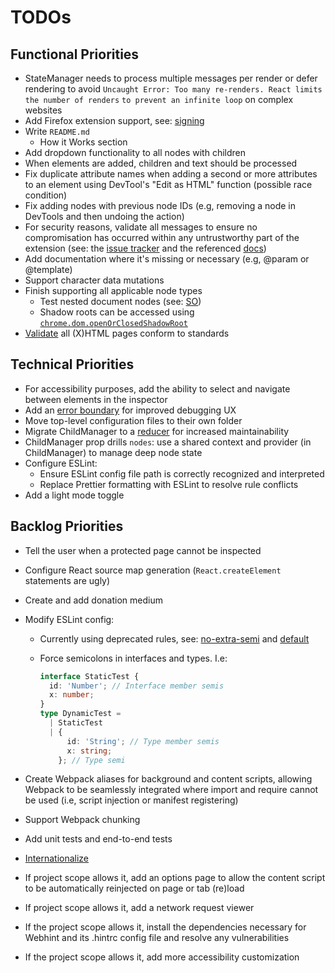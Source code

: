 # TODOs

## Functional Priorities

- StateManager needs to process multiple messages per render
  or defer rendering to avoid
  `Uncaught Error: Too many re-renders. React limits the number of renders`
  `to prevent an infinite loop` on complex websites
- Add Firefox extension support,
  see: [signing](https://extensionworkshop.com/documentation/publish/)
- Write `README.md`
  - How it Works section
- Add dropdown functionality to all nodes with children
- When elements are added, children and text should be processed
- Fix duplicate attribute names when adding a second or more attributes
  to an element using DevTool's "Edit as HTML" function
  (possible race condition)
- Fix adding nodes with previous node IDs
  (e.g, removing a node in DevTools and then undoing the action)
- For security reasons, validate all messages to ensure no compromisation
  has occurred within any untrustworthy part of the extension
  (see: the [issue tracker](https://issuetracker.google.com/issues/311491887)
  and the referenced
  [docs](https://chromium.googlesource.com/chromium/src/+/refs/heads/main/docs/security/compromised-renderers.md#Messaging))
- Add documentation where it's missing or necessary (e.g, @param or @template)
- Support character data mutations
- Finish supporting all applicable node types
  - Test nested document nodes (see: [SO](https://stackoverflow.com/questions/26010355/is-there-a-way-to-uniquely-identify-an-iframe-that-the-content-script-runs-in-fo))
  - Shadow roots can be accessed using
    [`chrome.dom.openOrClosedShadowRoot`](https://developer.chrome.com/docs/extensions/reference/api/dom?hl=en#method-openOrClosedShadowRoot)
- [Validate](https://validator.w3.org) all (X)HTML pages conform to standards

## Technical Priorities

- For accessibility purposes, add the ability
  to select and navigate between elements in the inspector
- Add an [error boundary](https://react.dev/link/error-boundaries)
  for improved debugging UX
- Move top-level configuration files to their own folder
- Migrate ChildManager to a
  [reducer](https://react.dev/learn/extracting-state-logic-into-a-reducer)
  for increased maintainability
- ChildManager prop drills `nodes`:
  use a shared context and provider (in ChildManager) to manage deep node state
- Configure ESLint:
  - Ensure ESLint config file path is correctly recognized and interpreted
  - Replace Prettier formatting with ESLint to resolve rule conflicts
- Add a light mode toggle

## Backlog Priorities

- Tell the user when a protected page cannot be inspected
- Configure React source map generation
  (`React.createElement` statements are ugly)
- Create and add donation medium
- Modify ESLint config:

  - Currently using deprecated rules, see:
    [no-extra-semi](https://eslint.org/docs/latest/rules/no-extra-semi) and
    [default](https://eslint.style/packages/default)
  - Force semicolons in interfaces and types. I.e:

    ```ts
    interface StaticTest {
      id: 'Number'; // Interface member semis
      x: number;
    }
    type DynamicTest =
      | StaticTest
      | {
          id: 'String'; // Type member semis
          x: string;
        }; // Type semi
    ```

- Create Webpack aliases for background and content scripts, allowing Webpack
  to be seamlessly integrated where import and require cannot be used
  (i.e, script injection or manifest registering)
- Support Webpack chunking
- Add unit tests and end-to-end tests
- [Internationalize](https://developer.chrome.com/docs/extensions/reference/api/i18n)
- If project scope allows it, add an options page to allow the content script
  to be automatically reinjected on page or tab (re)load
- If project scope allows it, add a network request viewer
- If the project scope allows it, install the dependencies necessary for Webhint
  and its .hintrc config file and resolve any vulnerabilities
- If the project scope allows it, add more accessibility customization
